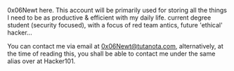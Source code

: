 0x06Newt here. 
This account will be primarily used for storing all the things I need to be as productive & efficient with my daily life. 
current degree student (security focused), with a focus of red team antics, future 'ethical' hacker...


You can contact me via email at 0x06Newt@tutanota.com, alternatively, at the time of reading this, you shall be able to contact me under the same alias over at Hacker101. 
